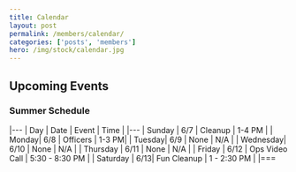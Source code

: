 ```yaml
---
title: Calendar
layout: post
permalink: /members/calendar/
categories: ['posts', 'members']
hero: /img/stock/calendar.jpg
---
```


## Upcoming Events

### Summer Schedule


|---
| Day | Date | Event    | Time |
|---
| Sunday | 6/7 | Cleanup |  1-4 PM |
| Monday| 6/8 | Officers | 1-3 PM|
| Tuesday| 6/9 | None | N/A |
| Wednesday| 6/10 | None | N/A |
| Thursday | 6/11 | None | N/A |
| Friday | 6/12 | Ops Video Call | 5:30 - 8:30 PM |
| Saturday | 6/13| Fun Cleanup | 1 - 2:30 PM | 
|===
